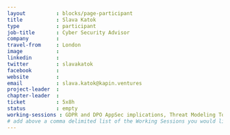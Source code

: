 ```yaml
---
layout          : blocks/page-participant
title           : Slava Katok
type            : participant
job-title       : Cyber Security Advisor
company         :
travel-from     : London
image           :
linkedin        :
twitter         : slavakatok
facebook        :
website         :
email           : slava.katok@kapin.ventures
project-leader  :
chapter-leader  :
ticket          : 5x8h
status          : empty
working-sessions : GDPR and DPO AppSec implications, Threat Modeling Tools, Threat Modeling Diagramming Techniques, Threat Modeling Where do I Start?, Hands on Threat Modeling Juice Shop (Architecture), Hands on Threat Modeling Juice Shop (Deployment & Operations), Hands on Threat Modeling Juice Shop (New Features), Hands on Threat Modeling Juice Shop (Purchase workflow), Hands on Threat Modeling Juice Shop (Attacking 1), Threat Modeling Scaling and Security Champions, Threat Modeling Templates, Threat Modeling Cheat Sheet & Lightweight Threat Modeling (Part I),Threat Modeling Cheat Sheet & Lightweight Threat Modeling (Part II), Hands on Threat Modeling Juice Shop (Attacking 2), Threat Modeling by Feature and Layer, Threat Modeling Cloud Migrations, Threat Modeling IoT Devices, Hands on Threat Modeling Juice Shop (Fixing), Hands on Threat Modeling Juice Shop (New features)
# add above a comma delimited list of the Working Sessions you would like to attend (use the session's title)
---
```


<!-- put more details about participant here -->
